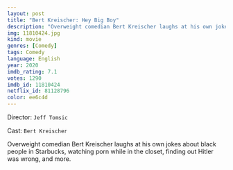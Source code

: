 ```yaml
---
layout: post
title: "Bert Kreischer: Hey Big Boy"
description: "Overweight comedian Bert Kreischer laughs at his own jokes about black people in Starbucks, watching porn while in the closet, finding out Hitler was wrong, and more..."
img: 11810424.jpg
kind: movie
genres: [Comedy]
tags: Comedy 
language: English
year: 2020
imdb_rating: 7.1
votes: 1290
imdb_id: 11810424
netflix_id: 81128796
color: ee6c4d
---
```

Director: `Jeff Tomsic`  

Cast: `Bert Kreischer` 

Overweight comedian Bert Kreischer laughs at his own jokes about black people in Starbucks, watching porn while in the closet, finding out Hitler was wrong, and more.